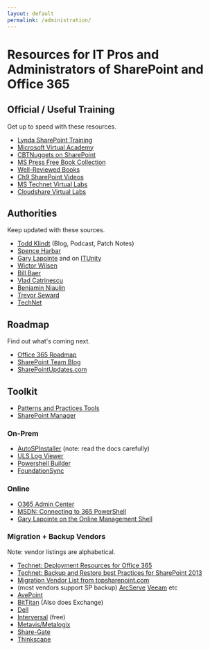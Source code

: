 ```yaml
---
layout: default
permalink: /administration/
---
```

# Resources for IT Pros and Administrators of SharePoint and Office 365

## Official / Useful Training  

Get up to speed with these resources.

*   [Lynda SharePoint Training](http://www.lynda.com/in/SharePoint)
*   [Microsoft Virtual Academy](https://mva.microsoft.com/)
*   [CBTNuggets on SharePoint](https://www.cbtnuggets.com/search?q=sharepoint)
*   [MS Press Free Book Collection](https://blogs.msdn.microsoft.com/mssmallbiz/category/ebooks/)
*   [Well-Reviewed Books](https://www.amazon.com/s/ref=nb_sb_ss_c_2_25?url=search-alias%3Dstripbooks&field-keywords=sharepoint+administration&sprefix=sharepoint+administration%2Caps%2C910)
*   [Ch9 SharePoint Videos](https://channel9.msdn.com/Tags/sharepoint?sort=viewed)
*   [MS Technet Virtual Labs](https://technet.microsoft.com/en-us/virtuallabs/bb467605.aspx)
*   [Cloudshare Virtual Labs](https://www.cloudshare.com)

## Authorities 

Keep updated with these sources.

*   [Todd Klindt](http://www.toddklindt.com) (Blog, Podcast, Patch Notes)
*   [Spence Harbar](http://harbar.net/)
*   [Gary Lapointe](http://blog.falchionconsulting.com) and on [ITUnity](http://www.itunity.com/users/gary-lapointe)
*   [Wictor Wilsen](http://www.wictorwilen.se/)
*   [Bill Baer](http://blogs.technet.com/b/wbaer/)
*   [Vlad Catrinescu](https://absolute-sharepoint.com/)
*   [Benjamin Niaulin](https://bniaulin.wordpress.com/)
*   [Trevor Seward](https://thesharepointfarm.com/)
*   [TechNet](http://technet.microsoft.com/en-us/library/cc303422(v=office.15).aspx)

## Roadmap

Find out what's coming next.

*   [Office 365 Roadmap](http://office.microsoft.com/en-us/products/office-365-roadmap-FX104343353.aspx)
*   [SharePoint Team Blog](http://blogs.office.com/sharepoint/)
*   [SharePointUpdates.com](https://sharepointupdates.com/)

## Toolkit 

*   [Patterns and Practices Tools](https://github.com/OfficeDev/PnP-Tools)
*   [SharePoint Manager](http://spm.codeplex.com/)

### On-Prem

*   [AutoSPInstaller](http://autospinstaller.com/) (note: read the docs carefully)
*   [ULS Log Viewer](http://www.microsoft.com/en-au/download/details.aspx?id=44020)
*   [Powershell Builder](http://www.microsoft.com/resources/TechNet/en-us/Office/media/WindowsPowerShell/WindowsPowerShellCommandBuilder.html)
*   [FoundationSync](https://github.com/Nauplius/FoundationSync/wiki)

### Online

*   [O365 Admin Center](http://o365admin.center/)
*   [MSDN: Connecting to 365 PowerShell](http://msdn.microsoft.com/en-us/library/dn568015.aspx)
*   [Gary Lapointe on the Online Management Shell](http://blog.falchionconsulting.com/index.php/2015/06/itunity-sharepoint-online-article-series/)

### Migration + Backup Vendors

Note: vendor listings are alphabetical.

*   [Technet: Deployment Resources for Office 365](https://technet.microsoft.com/en-us/library/hh852475.aspx?f=255&MSPPError=-2147217396)
*   [Technet: Backup and Restore best Practices for SharePoint 2013](https://technet.microsoft.com/en-us/library/gg266384.aspx)
*   [Migration Vendor List from topsharepoint.com](http://www.topsharepoint.com/content-migration-tools-for-sharepoint)
*   (most vendors support SP backup) [ArcServe](https://www.google.com/search?q=arcserve+sharepoint) 
[Veeam](https://www.veeam.com/microsoft-sharepoint-recovery-explorer.html) etc
*   [AvePoint](http://www.avepoint.com/)
*   [BitTitan](https://www.bittitan.com/) (Also does Exchange)
*   [Dell](http://software.dell.com/products/#bysolutionsharepoint)
*   [Interversal](http://www.interversal.com/SharePoint/Tools/Free_File_System_to_SharePoint_Office_365_Migrator/) (free)
*   [Metavis/Metalogix](http://www.metalogix.com/)
*   [Share-Gate](http://www.share-gate.com/)
*   [Thinkscape](http://www.thinkscape.com/)
